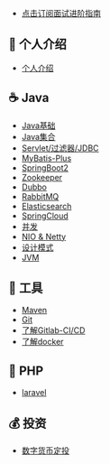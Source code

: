 - [点击订阅面试进阶指南](https://xiaozhuanlan.com/CyC2018)

## 👦 个人介绍
- [个人介绍](notes/个人介绍.md) </br>

## ☕️ Java
- [Java基础](notes/Java基础.md) </br>
- [Java集合](notes/Java集合.md) </br>
- [Servlet/过滤器/JDBC](notes/Servlet.md) </br>
- [MyBatis-Plus](notes/MyBatisPlus.md) </br>
- [SpringBoot2](notes/SpringBoot2.md) </br>
- [Zookeeper](notes/Zookeeper.md) </br>
- [Dubbo](notes/Dubbo.md) </br>
- [RabbitMQ](notes/RabbitMQ.md) </br>
- [Elasticsearch](notes/Elasticsearch.md) </br>
- [SpringCloud](notes/SpringCloud.md) </br>
- [并发](notes/并发.md) </br>
- [NIO & Netty](notes/Netty.md) </br>
- [设计模式](notes/设计模式.md) </br>
- [JVM](notes/JVM.md) </br>

## 🔧 工具
- [Maven](notes/Maven.md) </br>
- [Git](notes/Git.md) </br>
- [了解Gitlab-CI/CD](notes/Gitlab.md) </br>
- [了解docker](notes/docker.md) </br>

## 🐘️ PHP
- [laravel](notes/laravel.md) </br>

## 💰️ 投资
- [数字货币定投](notes/数字货币定投.md) </br>